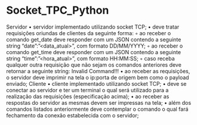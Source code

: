 # Socket_TPC_Python

Servidor
• servidor implementado utilizando socket TCP;
• deve tratar requisições oriundas de clientes da seguinte forma:
◦ ao receber o comando get_date deve responder com um JSON contendo a
seguinte string “date”:”<data_atual>”, com formato DD/MM/YYYY;
◦ ao receber o comando get_time deve responder com um JSON contendo a
seguinte string “time”:”<hora_atual>”, com formato HH:MM:SS;
◦ caso receba qualquer outra requisição que não sejam os comandos anteriores
deve retornar a seguinte string: Invalid Command!!!
• ao receber as requisições, o servidor deve imprimir na tela o ip:porta de origem
bem como o payload enviado;
Cliente
• cliente implementado utilizando socket TCP;
• deve se conectar ao servidor e ter um terminal o qual será utilizado para a
realização das requisições (especificação acima);
• ao receber as respostas do servidor as mesmas devem ser impressas na tela;
• além dos comandos listados anteriormente deve contemplar o comando <exit> o
qual fará fechamento da conexão estabelecida com o servidor;
